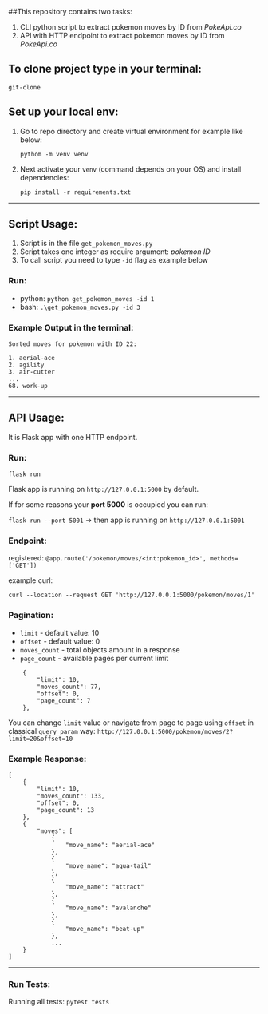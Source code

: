 ##This repository contains two tasks:
1. CLI python script to extract pokemon moves by ID from _PokeApi.co_ 
2. API with HTTP endpoint to extract pokemon moves by ID from _PokeApi.co_

## To clone project type in your terminal:
`git-clone`

## Set up your local env:
1. Go to repo directory and create virtual environment for example like below:

    `pythom -m venv venv`


2. Next activate your `venv` (command depends on your OS) and install dependencies:

   `pip install -r requirements.txt`
---------------------------------------------

## Script Usage:
1. Script is in the file `get_pokemon_moves.py`
2. Script takes one integer as require argument: _pokemon ID_
3. To call script you need to type `-id` flag as example below
### Run:
* python: `python get_pokemon_moves -id 1`
* bash: `.\get_pokemon_moves.py -id 3`

### Example Output in the terminal:
```
Sorted moves for pokemon with ID 22:

1. aerial-ace
2. agility
3. air-cutter
...
68. work-up
```
------------------------------------
## API Usage:
It is Flask app with one HTTP endpoint.
### Run:
`flask run`

Flask app is running on `http://127.0.0.1:5000` by default.

If for some reasons your **port 5000** is occupied you can run:

`flask run --port 5001` -> then app is running on `http://127.0.0.1:5001`

### Endpoint:
registered: `@app.route('/pokemon/moves/<int:pokemon_id>', methods=['GET'])`


example curl:
```
curl --location --request GET 'http://127.0.0.1:5000/pokemon/moves/1'
```
### Pagination:
* `limit` - default value: 10
* `offset` - default value: 0
* `moves_count` - total objects amount in a response
* `page_count` - available pages per current limit
```
    {
        "limit": 10,
        "moves_count": 77,
        "offset": 0,
        "page_count": 7
    },
```
You can change `limit` value or navigate from page to page using `offset` in classical `query_param` way:
`http://127.0.0.1:5000/pokemon/moves/2?limit=20&offset=10`

### Example Response:
```
[
    {
        "limit": 10,
        "moves_count": 133,
        "offset": 0,
        "page_count": 13
    },
    {
        "moves": [
            {
                "move_name": "aerial-ace"
            },
            {
                "move_name": "aqua-tail"
            },
            {
                "move_name": "attract"
            },
            {
                "move_name": "avalanche"
            },
            {
                "move_name": "beat-up"
            },
            ... 
    }
]
```
--------------------------------------
### Run Tests:
Running all tests: `pytest tests`